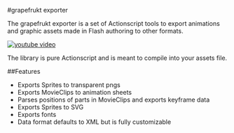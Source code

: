 #grapefrukt exporter

The grapefrukt exporter is a set of Actionscript tools to export animations and graphic assets made in Flash authoring to other formats.

[![youtube video][2]][1]

The library is pure Actionscript and is meant to compile into your assets file. 

##Features
 * Exports Sprites to transparent pngs
 * Exports MovieClips to animation sheets
 * Parses positions of parts in MovieClips and exports keyframe data
 * Exports Sprites to SVG
 * Exports fonts
 * Data format defaults to XML but is fully customizable

[1]: http://www.youtube.com/watch?v=jEEk7TjoLGM
[2]: http://grapefrukt.com/f/exporter/github_fakeyoutube.jpg


